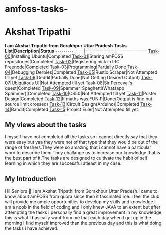 # amfoss-tasks-
# Akshat Tripathi
**I am Akshat Tripathi from Gorakhpur Uttar Pradesh**
**Tasks List**|**Description**|**Status**
--------------|---------------|---------------
[Task-00](https://github.com/Akshatji800/amfoss-tasks/tree/master/task-00)|Installing Ubuntu|Completed
[Task-01](https://github.com/Akshatji800/amfoss-tasks/tree/master/task-00)|Staring amFOSS repositories|Completed
[Task-02](https://github.com/Akshatji800/amfoss-tasks/tree/master/task-02)|Registering nick in IRC Freenode|Completed
[Task-03](https://github.com/Akshatji800/amfoss-tasks/tree/master/task-03)|Programming|Partially Done
[Task-04](https://github.com/Akshatji800/amfoss-tasks/tree/master/task-04)|Debugging Derbies|Completed
[Task-05](https://github.com/Akshatji800/amfoss-tasks/tree/master/task-05)|Rustic Scraper|Not Attempted till yet
[Task-06](https://github.com/Akshatji800/amfoss-tasks/tree/master/task-06)|Geddit|Partially Done(Not Getting Desired Output)
[Task-07](https://github.com/Akshatji800/amfoss-tasks/tree/master/task-07)|Ubiquitous UI|Not Attempted till yet
[Task-08](https://github.com/Akshatji800/amfoss-tasks/tree/master/task-08)|Sir Perceval's quest|Completed
[Task-09](https://github.com/Akshatji800/amfoss-tasks/tree/master/task-09)|Spammer_Spaghetti(Whatsapp Spammer)|Completed
[Task-10](https://github.com/Akshatji800/amfoss-tasks/tree/master/task-10)|CS50|Not Attempted till yet
[Task-11](https://github.com/Akshatji800/amfoss-tasks/tree/master/task-11)|Poster Design|Completed
[Task-12](https://github.com/Akshatji800/amfoss-tasks/tree/master/task-12)|If maths was FUN:P|Done(Output is fine but source limit crossed) 
[Task-13](https://github.com/Akshatji800/amfoss-tasks/tree/master/task-13)|Circuit Design(Arduino)|Completed
[Task-14](https://github.com/Akshatji800/amfoss-tasks/tree/master/task-14)|Bandit|Completed
[Task-15](https://github.com/Akshatji800/amfoss-tasks/tree/master/task-15)|Project Euler|Not Attempted till yet
## My views about the tasks
I myself have not completed all the tasks so i cannot directly say that they were easy but yaa they were not of that type that they 
would be out of the range of freshers.They were so amazing that i cannot have a particular word to describe them.They challange us to 
increase our knowledge that is the best part of it.The tasks are designed to cultivate the habit of self learning in which they are 
successful atleast in my case.
## My Introduction
Hii Seniors :pray: I am Akshat Tripathi from Gorakhpur Uttar Pradesh.I came to know about amFOSS from quora since then it fascinated me.
I feel the club will provide me ample opportunities to develop my skills and knowledge.I am a noob in the field of coding and I only knew 
JAVA to an extent but after attempting the tasks I personally find a great improvement in my knowledge this is what I basically want from 
me that each day when I get up in the morning I find myself improved than the previous day and this is what doing the tasks i have achieved.

